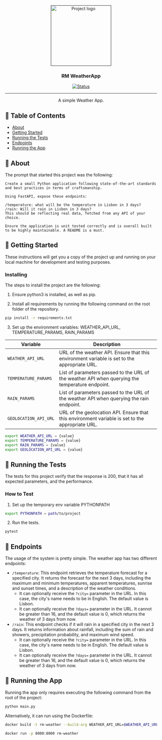 <p align="center">
  <a href="" rel="noopener">
 <img width=200px height=200px src="https://i.imgur.com/6wj0hh6.jpg" alt="Project logo"></a>
</p>

<h3 align="center">RM WeatherApp</h3>

<div align="center">

[![Status](https://img.shields.io/badge/status-active-success.svg)]()

</div>

---

<p align="center"> A simple Weather App.
    <br> 
</p>

## 📝 Table of Contents

- [About](#about)
- [Getting Started](#getting_started)
- [Running the Tests](#tests)
- [Endpoints](#endpoints)
- [Running the App](#running)


## 🧐 About <a name = "about"></a>

The prompt that started this project was the following: 

```
Create a small Python application following state-of-the-art standards and best practices in terms of craftsmanship.

Using FastAPI, expose these endpoints:

/temperature: what will be the temperature in Lisbon in 3 days?
/rain: Will it rain in Lisbon in 3 days?
This should be reflecting real data, fetched from any API of your choice.

Ensure the application is unit tested correctly and is overall built to be highly maintainable. A README is a must.
```


## 🏁 Getting Started <a name = "getting_started"></a>

These instructions will get you a copy of the project up and running on your local machine for development and testing purposes. 


### Installing

The steps to install the project are the following:

1. Ensure python3 is installed, as well as pip.

2. Install all requirements by running the following command on the root folder of the repository.

```bash
pip install -r requirements.txt
```

3. Set up the environment variables: WEATHER_API_URL, TEMPERATURE_PARAMS, RAIN_PARAMS

| Variable           | Description                                                  |
| ------------------ | ------------------------------------------------------------ |
| `WEATHER_API_URL`  | URL of the weather API. Ensure that this environment variable is set to the appropriate URL. |
| `TEMPERATURE_PARAMS`  | List of parameters passed to the URL of the weather API when querying the temperature endpoint. |
| `RAIN_PARAMS`  | List of parameters passed to the URL of the weather API when querying the rain endpoint. |
| `GEOLOCATION_API_URL`  | URL of the geolocation API. Ensure that this environment variable is set to the appropriate URL. |


```bash
export WEATHER_API_URL = {value} 
export TEMPERATURE_PARAMS = {value}
export RAIN_PARAMS = {value}
export GEOLOCATION_API_URL = {value}
```

## 🔧 Running the Tests <a name = "tests"></a>

The tests for this project verify that the response is 200, that it has all expected parameters, and the performance.

### How to Test

1. Set up the temporary env variable PYTHONPATH 

```bash
export PYTHONPATH = path/to/project
```
2. Run the tests.
```bash
pytest
```

## 🎈 Endpoints <a name="endpoints"></a>

The usage of the system is pretty simple. The weather app has two different endpoints:

- `/temperature`: This endpoint retrieves the temperature forecast for a specified city. It returns the forecast for the next 3 days, including the maximum and minimum temperatures, apparent temperatures, sunrise and sunset times, and a description of the weather conditions.
  - It can optionally receive the `?city=` parameter in the URL. In this case, the city's name needs to be in English. The default value is Lisbon. 
  - It can optionally receive the `?days=` parameter in the URL. It cannot be greater than 16, and the default value is 0, which returns the weather of 3 days from now.
- `/rain`: This endpoint checks if it will rain in a specified city in the next 3 days. It returns information about rainfall, including the sum of rain and showers, precipitation probability, and maximum wind speed.
  - It can optionally receive the `?city=` parameter in the URL. In this case, the city's name needs to be in English. The default value is Lisbon.
  - It can optionally receive the `?days=` parameter in the URL. It cannot be greater than 16, and the default value is 0, which returns the weather of 3 days from now.


## 🚀 Running the App <a name = "running"></a>

Running the app only requires executing the following command from the root of the project:

```bash
python main.py
```

Alternatively, it can run using the Dockerfile:

```bash
docker build -t rm-weather --build-arg WEATHER_API_URL=$WEATHER_API_URL --build-arg TEMPERATURE_PARAMS=$TEMPERATURE_PARAMS --build-arg RAIN_PARAMS=$RAIN_PARAMS --build-arg GEOLOCATION_API_URL=$GEOLOCATION_API_URL .

docker run -p 8000:8000 rm-weather
```
